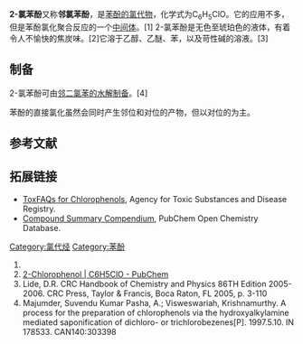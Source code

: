 **2-氯苯酚**又称**邻氯苯酚**，是[苯酚的](../Page/苯酚.md "wikilink")[氯代物](https://zh.wikipedia.org/wiki/氯苯酚 "wikilink")，化学式为C<sub>6</sub>H<sub>5</sub>ClO。它的应用不多，但是苯酚氯化聚合反应的一个[中间体](https://zh.wikipedia.org/wiki/中间体 "wikilink")。\[1\]
2-氯苯酚是无色至琥珀色的液体，有着令人不愉快的焦炭味。\[2\]它溶于乙醇、乙醚、苯，以及苛性碱的溶液。\[3\]

## 制备

2-氯苯酚可由[邻二氯苯的水解制备](../Page/邻二氯苯.md "wikilink")。\[4\]

苯酚的直接氯化虽然会同时产生邻位和对位的产物，但以对位的为主。

## 参考文献

## 拓展链接

  - [ToxFAQs for
    Chlorophenols](http://www.atsdr.cdc.gov/tfacts107.html), Agency for
    Toxic Substances and Disease Registry.
  - [Compound Summary
    Compendium](https://pubchem.ncbi.nlm.nih.gov/compound/2-chlorophenol#section=Top),
    PubChem Open Chemistry Database.

[Category:氯代烃](https://zh.wikipedia.org/wiki/Category:氯代烃 "wikilink")
[Category:苯酚](https://zh.wikipedia.org/wiki/Category:苯酚 "wikilink")

1.
2.  [2-Chlorophenol | C6H5ClO -
    PubChem](https://pubchem.ncbi.nlm.nih.gov/compound/2-chlorophenol#section=Top)
3.  Lide, D.R. CRC Handbook of Chemistry and Physics 86TH Edition
    2005-2006. CRC Press, Taylor & Francis, Boca Raton, FL 2005, p.
    3-110
4.  Majumder, Suvendu Kumar Pasha, A.; Visweswariah, Krishnamurthy. A
    process for the preparation of chlorophenols via the
    hydroxyalkylamine mediated saponification of dichloro- or
    trichlorobezenes\[P\]. 1997.5.10. IN 178533. CAN140:303398